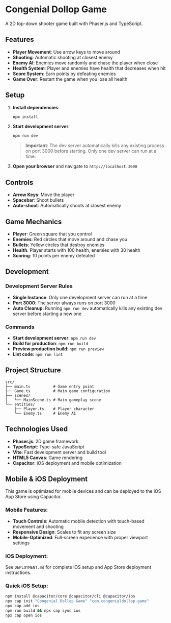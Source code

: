 # Congenial Dollop Game

A 2D top-down shooter game built with Phaser.js and TypeScript.

## Features

- **Player Movement**: Use arrow keys to move around
- **Shooting**: Automatic shooting at closest enemy
- **Enemy AI**: Enemies move randomly and chase the player when close
- **Health System**: Player and enemies have health that decreases when hit
- **Score System**: Earn points by defeating enemies
- **Game Over**: Restart the game when you lose all health

## Setup

1. **Install dependencies**:
   ```bash
   npm install
   ```

2. **Start development server**:
   ```bash
   npm run dev
   ```
   
   > **Important**: The dev server automatically kills any existing process on port 3000 before starting. Only one dev server can run at a time.

3. **Open your browser** and navigate to `http://localhost:3000`

## Controls

- **Arrow Keys**: Move the player
- **Spacebar**: Shoot bullets
- **Auto-shoot**: Automatically shoots at closest enemy

## Game Mechanics

- **Player**: Green square that you control
- **Enemies**: Red circles that move around and chase you
- **Bullets**: Yellow circles that destroy enemies
- **Health**: Player starts with 100 health, enemies with 30 health
- **Scoring**: 10 points per enemy defeated

## Development

### Development Server Rules
- **Single Instance**: Only one development server can run at a time
- **Port 3000**: The server always runs on port 3000
- **Auto Cleanup**: Running `npm run dev` automatically kills any existing dev server before starting a new one

### Commands
- **Start development server**: `npm run dev`
- **Build for production**: `npm run build`
- **Preview production build**: `npm run preview`
- **Lint code**: `npm run lint`

## Project Structure

```
src/
├── main.ts          # Game entry point
├── Game.ts          # Main game configuration
├── scenes/
│   └── MainScene.ts # Main gameplay scene
└── entities/
    ├── Player.ts    # Player character
    └── Enemy.ts     # Enemy AI
```

## Technologies Used

- **Phaser.js**: 2D game framework
- **TypeScript**: Type-safe JavaScript
- **Vite**: Fast development server and build tool
- **HTML5 Canvas**: Game rendering
- **Capacitor**: iOS deployment and mobile optimization

## Mobile & iOS Deployment

This game is optimized for mobile devices and can be deployed to the iOS App Store using Capacitor.

### Mobile Features:
- **Touch Controls**: Automatic mobile detection with touch-based movement and shooting
- **Responsive Design**: Scales to fit any screen size
- **Mobile-Optimized**: Full-screen experience with proper viewport settings

### iOS Deployment:
See `DEPLOYMENT.md` for complete iOS setup and App Store deployment instructions.

### Quick iOS Setup:
```bash
npm install @capacitor/core @capacitor/cli @capacitor/ios
npx cap init "Congenial Dollop Game" "com.congenialdollop.game"
npx cap add ios
npm run build && npx cap sync ios
npx cap open ios
``` 